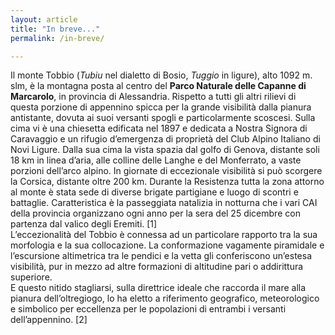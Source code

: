 ```yaml
---
layout: article
title: "In breve..."
permalink: /in-breve/ 

---
```


Il monte Tobbio (*Tubiu* nel dialetto di Bosio, *Tuggio* in ligure), alto 1092 m. slm, è la montagna posta al centro del **Parco Naturale delle Capanne di Marcarolo**, in provincia di Alessandria. Rispetto a tutti gli altri rilievi di questa porzione di appennino spicca per la grande visibilità dalla pianura antistante, dovuta ai suoi versanti spogli e particolarmente scoscesi. Sulla cima vi è una chiesetta edificata nel 1897 e dedicata a Nostra Signora di Caravaggio e un rifugio d’emergenza di proprietà del Club Alpino Italiano di Novi Ligure. Dalla sua cima la vista spazia dal golfo di Genova, distante soli 18 km in linea d’aria, alle colline delle Langhe e del Monferrato, a vaste porzioni dell’arco alpino. In giornate di eccezionale visibilità si può scorgere la Corsica, distante oltre 200 km. Durante la Resistenza tutta la zona attorno al monte è stata sede di diverse brigate partigiane e luogo di scontri e battaglie. Caratteristica è la passeggiata natalizia in notturna che i vari CAI della provincia organizzano ogni anno per la sera del 25 dicembre con partenza dal valico degli Eremiti. [1]  
L’eccezionalità del Tobbio è connessa ad un particolare rapporto tra la sua morfologia e la sua collocazione. 
La conformazione vagamente piramidale e l’escursione altimetrica tra le pendici e la vetta gli conferiscono un’estesa visibilità, pur in mezzo ad altre formazioni di altitudine pari o addirittura superiore.  
E questo nitido stagliarsi, sulla direttrice ideale che raccorda il mare alla pianura dell’oltregiogo, lo ha eletto a riferimento geografico, meteorologico e simbolico per eccellenza per le popolazioni di entrambi i versanti dell’appennino. [2] 
